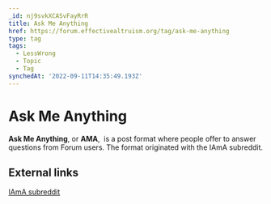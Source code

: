 ```yaml
---
_id: nj9svkXCASvFayRrR
title: Ask Me Anything
href: https://forum.effectivealtruism.org/tag/ask-me-anything
type: tag
tags:
  - LessWrong
  - Topic
  - Tag
synchedAt: '2022-09-11T14:35:49.193Z'
---
```

# Ask Me Anything

**Ask Me Anything**, or **AMA**,  is a post format where people offer to answer questions from Forum users. The format originated with the IAmA subreddit.

## External links
[IAmA subreddit](https://www.reddit.com/r/IAmA/)